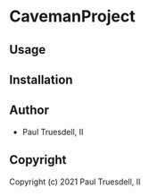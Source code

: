 # CavemanProject



## Usage

## Installation

## Author

* Paul Truesdell, II

## Copyright

Copyright (c) 2021 Paul Truesdell, II

